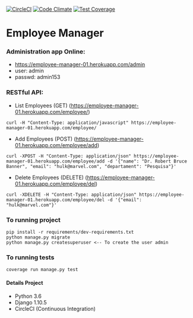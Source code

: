 [![CircleCI](https://circleci.com/gh/elinaldosoft/employee_manager.svg?style=svg)](https://circleci.com/gh/elinaldosoft/employee_manager)
[![Code Climate](https://codeclimate.com/github/codeclimate/codeclimate/badges/gpa.svg)](https://codeclimate.com/github/codeclimate/codeclimate)
[![Test Coverage](https://codeclimate.com/github/codeclimate/codeclimate/badges/coverage.svg)](https://codeclimate.com/github/codeclimate/codeclimate/coverage)
# Employee Manager

### Administration app Online:
- https://employee-manager-01.herokuapp.com/admin
- user: admin
- passwd: admin153


### RESTful API:

* List Employees (GET) (https://employee-manager-01.herokuapp.com/employee/)
```
curl -H "Content-Type: application/javascript" https://employee-manager-01.herokuapp.com/employee/
```
* Add Employees (POST) (https://employee-manager-01.herokuapp.com/employee/add)

```
curl -XPOST -H "Content-Type: application/json" https://employee-manager-01.herokuapp.com/employee/add -d '{"name": "Dr. Robert Bruce Banner", "email": "hulk@marvel.com", "departament": "Pesquisa"}'
```

* Delete Employees (DELETE) (https://employee-manager-01.herokuapp.com/employee/del)

```
curl -XDELETE -H "Content-Type: application/json" https://employee-manager-01.herokuapp.com/employee/del -d '{"email": "hulk@marvel.com"}'
```


### To running project

```
pip install -r requirements/dev-requirements.txt
python manage.py migrate
python manage.py createsuperuser <-- To create the user admin
```

### To running tests

```
coverage run manage.py test
```


#### Details Project
- Python 3.6
- Django 1.10.5
- CircleCI (Continuous Integration)